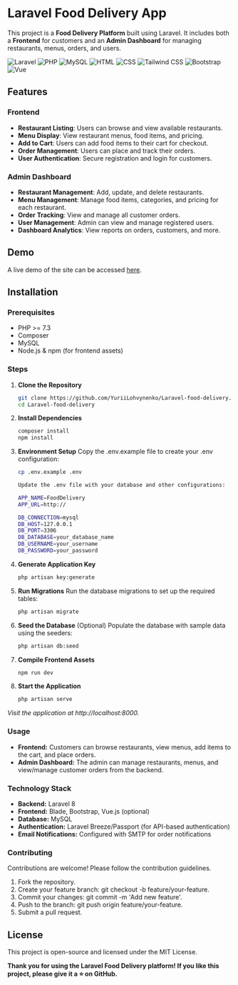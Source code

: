 # Laravel Food Delivery App

This project is a **Food Delivery Platform** built using Laravel. It includes both a **Frontend** for customers and an **Admin Dashboard** for managing restaurants, menus, orders, and users.

![Laravel](https://img.shields.io/badge/Laravel-FF2D20?style=for-the-badge&logo=Laravel&logoColor=white)
![PHP](https://img.shields.io/badge/PHP-777BB4?style=for-the-badge&logo=PHP&logoColor=white)
![MySQL](https://img.shields.io/badge/MySQL-4479A1?style=for-the-badge&logo=MySQL&logoColor=white)
![HTML](https://img.shields.io/badge/HTML-E34F26?style=for-the-badge&logo=HTML5&logoColor=white)
  ![CSS](https://img.shields.io/badge/CSS-1572B6?style=for-the-badge&logo=CSS3&logoColor=white)
  ![Tailwind CSS](https://img.shields.io/badge/Tailwind_CSS-38B2AC?style=for-the-badge&logo=tailwind-css&logoColor=white)
   ![Bootstrap](https://img.shields.io/badge/Bootstrap-563D7C?style=for-the-badge&logo=Bootstrap&logoColor=white)
   ![Vue](https://img.shields.io/badge/Vue-4FC08D?style=for-the-badge&logo=Vue.js&logoColor=white)

## Features

### Frontend
- **Restaurant Listing**: Users can browse and view available restaurants.
- **Menu Display**: View restaurant menus, food items, and pricing.
- **Add to Cart**: Users can add food items to their cart for checkout.
- **Order Management**: Users can place and track their orders.
- **User Authentication**: Secure registration and login for customers.

### Admin Dashboard
- **Restaurant Management**: Add, update, and delete restaurants.
- **Menu Management**: Manage food items, categories, and pricing for each restaurant.
- **Order Tracking**: View and manage all customer orders.
- **User Management**: Admin can view and manage registered users.
- **Dashboard Analytics**: View reports on orders, customers, and more.

## Demo

A live demo of the site can be accessed [here](#).

## Installation

### Prerequisites
- PHP >= 7.3
- Composer
- MySQL
- Node.js & npm (for frontend assets)

### Steps

1. **Clone the Repository**
   ```bash
   git clone https://github.com/YuriiLohvynenko/Laravel-food-delivery.git
   cd Laravel-food-delivery

2. **Install Dependencies**
   ```bash
   composer install
   npm install

3. **Environment Setup** Copy the .env.example file to create your .env configuration:
   ```bash
   cp .env.example .env

   Update the .env file with your database and other configurations:

   APP_NAME=FoodDelivery
   APP_URL=http://

   DB_CONNECTION=mysql
   DB_HOST=127.0.0.1
   DB_PORT=3306
   DB_DATABASE=your_database_name
   DB_USERNAME=your_username
   DB_PASSWORD=your_password

4. **Generate Application Key**
   ```bash
   php artisan key:generate

5. **Run Migrations** Run the database migrations to set up the required tables:
   ```bash
   php artisan migrate

6. **Seed the Database** (Optional) Populate the database with sample data using the seeders:
   ```bash
   php artisan db:seed

7. **Compile Frontend Assets**
   ```bash
   npm run dev

8. **Start the Application**
   ```bash
   php artisan serve

*Visit the application at http://localhost:8000.*

### Usage
- **Frontend:** Customers can browse restaurants, view menus, add items to the cart, and place orders.
- **Admin Dashboard:** The admin can manage restaurants, menus, and view/manage customer orders from the backend.

### Technology Stack
- **Backend:** Laravel 8
- **Frontend:** Blade, Bootstrap, Vue.js (optional)
- **Database:** MySQL
- **Authentication:** Laravel Breeze/Passport (for API-based authentication)
- **Email Notifications:** Configured with SMTP for order notifications

### Contributing
Contributions are welcome! Please follow the contribution guidelines.
   1. Fork the repository.
   2. Create your feature branch: git checkout -b feature/your-feature.
   3. Commit your changes: git commit -m 'Add new feature'.
   4. Push to the branch: git push origin feature/your-feature.
   5. Submit a pull request.

## License
This project is open-source and licensed under the MIT License.

**Thank you for using the Laravel Food Delivery platform! If you like this project, please give it a ⭐ on GitHub.**